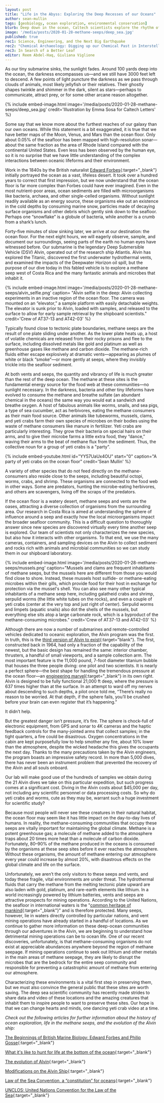 ```yaml
---
layout: post
title: "Life in the Abyss: Exploring the Deep Recesses of our Oceans" 
author: sean-mullin
tags: [geobiology, ocean exploration, environmental conservation]
blurb: Deep down in the ocean, Caltech scientists explore the rhythm of life at a methane seep
image: '/media/posts/2020-01-28-methane-seeps/deep_sea.jpg' 
published: true
rec1: Science, Engineering, and the Next Big Earthquake
rec2: "Chemical Archaeology: Digging up our Chemical Past in Interstellar Space"
rec3: In Search of a Better Leaf
editor: Reem Abdel-Haq, Giuliana Viglione
---
```


As our tiny submarine sinks, the sunlight fades. Around 100 yards deep into the ocean, the darkness encompasses us—and we still have 3000 feet left to descend. A few points of light puncture the darkness as we pass through clouds of animals, most likely jellyfish or their relatives. Their ghostly shapes twinkle and shimmer in the dark, silent as stars—perhaps to communicate, attract prey, or for some other arcane reason altogether. 

{% include embed-image.html image='/media/posts/2020-01-28-methane-seeps/deep_sea.jpg' 
credit='Illustration by Emma Sosa for Caltech Letters' %}

Some say that we know more about the furthest reaches of our galaxy than our own oceans. While this statement is a bit exaggerated, it is true that we have better maps of the Moon, Venus, and Mars than the ocean floor. Only about 0.05% of the seafloor has been mapped with high-resolution sonar—about the same fraction as the area of Rhode Island compared with the continental United States. Even less has been observed by the human eye, so it is no surprise that we have little understanding of the complex interactions between oceanic lifeforms and their environment. 

Work in the 1840s by the British naturalist [Edward Forbes](https://esajournals.onlinelibrary.wiley.com/doi/full/10.1890/0012-9623-91.2.176){:target="_blank"} initially portrayed the ocean as a vast, lifeless desert. It took over a hundred years to correct that first impression, but we now understand that the ocean floor is far more complex than Forbes could have ever imagined. Even in the most nutrient-poor areas, ocean sediments are filled with microorganisms like bacteria, archaea, and other single-celled organisms. Without sunlight readily available as an energy source, these organisms eke out an existence in the cold depths by consuming marine snow, particles made of decaying surface organisms and other debris which gently sink down to the seafloor. Perhaps one “snowflake” is a globule of bacteria, while another is a crumb from a shark’s lunch. 



Forty-five minutes of slow sinking later, we arrive at our destination: the ocean floor. For the next eight hours, we will eagerly observe, sample, and document our surroundings, seeing parts of the earth no human eyes have witnessed before. Our submarine is the legendary Deep Submersible Vehicle (DSV) Alvin, operated out of the research ship Atlantis. Alvin has explored the Titanic, discovered the first underwater hydrothermal vents, and examined the impacts of the Deepwater Horizon oil spill, but the purpose of our dive today in this fabled vehicle is to explore a methane seep west of Costa Rica and the many fantastic animals and microbes that inhabit it. 

{% include embed-image.html image='/media/posts/2020-01-28-methane-seeps/alvin_selfie.png' 
caption= "Alvin selfie in the deep: Alvin collecting experiments in an inactive region of the ocean floor. The camera was mounted on an “elevator,” a sample platform with easily detachable weights. The elevator is sunk prior to Alvin, loaded with samples, and released to the surface to allow for early sample retrieval by the shipboard scientists." credit='Crew of AT37-13 and AT42-03' %}

Typically found close to tectonic plate boundaries, methane seeps are the result of one plate sliding under another. As the lower plate heats up, a host of volatile chemicals are released from their rocky prisons and flee to the surface, including dissolved metals like gold and platinum as well as greenhouse gases like methane and carbon dioxide. The methane-rich fluids either escape explosively at dramatic vents—appearing as plumes of white or black “smoke”—or more gently at seeps, where they invisibly trickle into the seafloor sediment. 

At both vents and seeps, the quantity and vibrancy of life is much greater than the rest of the deep ocean. The methane at these sites is the fundamental energy source for the food web at these communities—no sunlight necessary. In the darkness, bacteria and other tiny lifeforms have evolved to consume the methane and breathe sulfate (an abundant chemical in the oceans) the same way you would eat a sandwich and breathe oxygen. A host of fabulous animals like worms, snails, and sea pigs, a type of sea cucumber, act as herbivores, eating the methane consumers as their main food source. Other animals like tubeworms, mussels, clams, and yeti crabs farm their own species of microbes on their bodies using the waste of methane consumers like manure in fertilizer. Yeti crabs are particularly interesting. They grow their bacteria on special hairs on their arms, and to give their microbe farms a little extra food, they “dance,” waving their arms to the beat of methane flux from the sediment. Thus, the collective noun for a group of yeti crabs is a "party".

{% include embed-youtube.html id="YY57UaUx4OU" start="0" caption="A party of yeti crabs on the ocean floor" credit='Sean Mullin' %}

A variety of other species that do not feed directly on the methane-consumers also reside close to the seeps, including beautiful octopi, worms, crabs, and shrimp. These organisms are connected to the food web in other ways. Some are predators, hunting the microbe-eating herbivores, and others are scavengers, living off the scraps of the predators. 

If the ocean floor is a watery desert, methane seeps and vents are the oases, attracting a diverse collection of organisms from the surrounding area. Our research in Costa Rica is aimed at understanding the sphere of influence around a seep and exactly how the local microorganisms impact the broader seafloor community. This is a difficult question to thoroughly answer since new species are discovered virtually every time another seep is explored. Our team of scientists not only characterizes the new species, but also how it interacts with other organisms. To that end, we use the many cameras, containers, and sampling devices on the Alvin to collect sediment and rocks rich with animals and microbial communities so we can study them in our shipboard laboratory.

{% include embed-image.html image='/media/posts/2020-01-28-methane-seeps/mussels.png' 
caption="Mussels and clams are frequent inhabitants of methane seeps, but the mussels here are different from those you would find close to shore. Instead, these mussels host sulfide- or methane-eating microbes within their gills, which provide food for their host in exchange for protection via the mussel's shell. You can also see many other typical inhabitants of a methane seep here, including galatheid crabs and shrimp, serpulid worms (the little white tubes on the rocks), and even a couple of yeti crabs (center at the very top and just right of center). Serpulid worms and limpets (aquatic snails) also dot the shells of the mussels, but everything else sits atop a large carbonate rock, which is a byproduct of the methane-consuming microbes." credit='Crew of AT37-13 and AT42-03' %}

Although there are now a number of submarines and remote-controlled vehicles dedicated to oceanic exploration, the Alvin program was the first. In truth, this is the [third version of Alvin to exist](https://www.nationalgeographic.com/news-features/evolution-of-alvin/){:target="blank"}. The first, constructed back in 1964, had only a fraction of the capability of the newest, but the basic design has remained the same: interior chamber, thrusters, a handful of small viewports, and a sample collection arm. The most important feature is the 11,000 pound, 7-foot diameter titanium bubble that houses the three people diving: one pilot and two scientists. It is nearly a perfect sphere—the best shape for handling the tremendous pressure at the ocean floor—an [engineering marvel](https://www.whoi.edu/cms/files/Kurt_Uetz_186384.pdf){:target="_blank"} in its own right. Alvin is designed to be fully functional 21,000 ft deep, where the pressure is 637 times higher than at the surface. In an attempt to ward off my nerves about descending to such depths, a pilot once told me, “There’s really no reason to be worried. At that depth, if the sphere fails, you’ll be crushed before your brain can even register that it’s happening.”

It didn’t help.

But the greatest danger isn’t pressure, it’s fire. The sphere is chock-full of electronic equipment, from GPS and sonar to 4K cameras and the haptic feedback controls for the many-jointed arms that collect samples; in the tight quarters, a fire could be disastrous. Oxygen concentrations in the cabin are kept purposefully low to help smother any fire, about 10% lower than the atmosphere, despite the wicked headache this gives the occupants the next day. Thanks to the many precautions taken by the Alvin engineers, the program boasts an impressive safety record. In more than 5,000 dives, there has never been an instrument problem that prevented the recovery of the Alvin and all souls onboard.

Our lab will make good use of the hundreds of samples we obtain during the 21 Alvin dives we take on this particular expedition, but such progress comes at a significant cost. Diving in the Alvin costs about $45,000 per day, not including any scientific personnel or data processing costs. So why do yeti crabs and worms, cute as they may be, warrant such a huge investment for scientific study? 

Because most people will never see these creatures in their natural habitat, the ocean floor may seem like it has little impact on the day-to-day lives of humans. In reality, the methane-consuming communities that occupy these seeps are vitally important for maintaining the global climate. Methane is a potent greenhouse gas; a molecule of methane added to the atmosphere traps about 20 times more heat than a molecule of carbon dioxide. Fortunately, 80–90% of the methane produced in the oceans is consumed by the organisms at these seep sites before it ever reaches the atmosphere. Without these organisms, the amount of methane entering our atmosphere every year could increase by almost 20%, with disastrous effects on the global climate and life on the surface.

Unfortunately, we aren’t the only visitors to these seeps and vents, and today these fragile, vital environments are under threat. The hydrothermal fluids that carry the methane from the melting tectonic plate upward are also laden with gold, platinum, and rare-earth elements like lithium. In a world increasingly powered by lithium batteries, vents and seeps are attractive prospects for mining operations. According to the United Nations, the seafloor in international waters is the "[common heritage of mankind](https://www.un.org/Depts/los/convention_agreements/texts/unclos/part11-2.htm){:target="_blank"}" and is therefore protected. Many seeps, however, lie in waters directly controlled by particular nations, and vent mining operations have already started in a handful of locations. As we continue to gather more information on these deep-ocean communities through our adventures in the Alvin, we are beginning to understand how detrimental mining operations can be to ocean life. One of our recent discoveries, unfortunately, is that methane-consuming organisms do not exist at appreciable abundances anywhere beyond the region of methane seepage. If mining operations continue to seek out lithium and other metals in the main areas of methane seepage, they are likely to disrupt the microbes that are the bedrock for the entire seep community and responsible for preventing a catastrophic amount of methane from entering our atmosphere. 

Characterizing these environments is a vital first step in preserving them, but we must also convince the general public that these sites are worth saving. The deep sea scientific community has recently made strides to share data and video of these locations and the amazing creatures that inhabit them to inspire people to want to preserve these sites. Our hope is that we can change hearts and minds, one dancing yeti crab video at a time. 


_Check out the following articles for further information about the history of ocean exploration, life in the methane seeps, and the evolution of the Alvin ship:_


[The Beginnings of British Marine Biology: Edward Forbes and Philip Gosse](https://esajournals.onlinelibrary.wiley.com/doi/full/10.1890/0012-9623-91.2.176){:target="_blank"} 

[What it's like to hunt for life at the bottom of the ocean](https://www.youtube.com/watch?v=5evuIBs17wU&feature=youtu.be){:target="_blank"} 

[The evolution of Alvin](https://www.nationalgeographic.com/news-features/evolution-of-alvin/ ){:target="_blank"} 

[Modifications on the Alvin Ship](https://www.whoi.edu/cms/files/Kurt_Uetz_186384.pdf){:target="_blank"} 

[Law of the Sea Convention, a “constitution” for oceans](https://www.brookings.edu/research/law-of-the-sea-convention-should-the-u-s-join/){:target="_blank"} 

[UNCLOS: United Nations Convention for the Law of the Sea](https://www.un.org/Depts/los/convention_agreements/texts/unclos/part11-2.htm){:target="_blank"} 



 
















